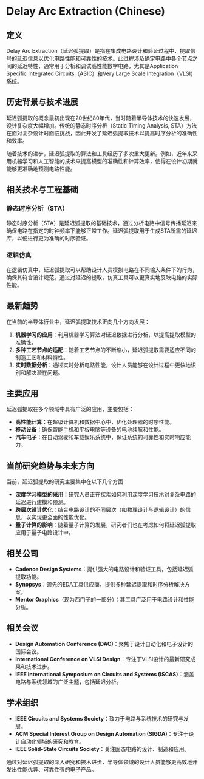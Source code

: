 # Delay Arc Extraction (Chinese)

## 定义

Delay Arc Extraction（延迟弧提取）是指在集成电路设计和验证过程中，提取信号的延迟信息以优化电路性能和可靠性的技术。此过程涉及确定电路中各个节点之间的延迟特性，通常用于分析和调试高性能数字电路，尤其是Application Specific Integrated Circuits（ASIC）和Very Large Scale Integration（VLSI）系统。

## 历史背景与技术进展

延迟弧提取的概念最初出现在20世纪80年代，当时随着半导体技术的快速发展，设计复杂度大幅增加。传统的静态时序分析（Static Timing Analysis, STA）方法在面对复杂设计时面临挑战，因此开发了延迟弧提取技术以提高时序分析的准确性和效率。

随着技术的进步，延迟弧提取的算法和工具经历了多次重大更新。例如，近年来采用机器学习和人工智能的技术来提高模型的准确性和计算效率，使得在设计初期就能够更准确地预测电路性能。

## 相关技术与工程基础

### 静态时序分析（STA）

静态时序分析（STA）是延迟弧提取的基础技术，通过分析电路中信号传播延迟来确保电路在指定的时钟频率下能够正常工作。延迟弧提取用于生成STA所需的延迟库，以便进行更为准确的时序验证。

### 逻辑仿真

在逻辑仿真中，延迟弧提取可以帮助设计人员模拟电路在不同输入条件下的行为，确保其符合设计规范。通过对延迟的提取，仿真工具可以更真实地反映电路的实际性能。

## 最新趋势

在当前的半导体行业中，延迟弧提取技术正向几个方向发展：

1. **机器学习的应用**：利用机器学习算法对延迟数据进行分析，以提高提取模型的准确性。
2. **多种工艺节点的适配**：随着工艺节点的不断缩小，延迟弧提取需要适应不同的制造工艺和材料特性。
3. **实时数据分析**：通过实时分析电路性能，设计人员能够在设计过程中更快地识别和解决潜在问题。

## 主要应用

延迟弧提取在多个领域中具有广泛的应用，主要包括：

- **高性能计算**：在超级计算机和数据中心中，优化处理器的时序性能。
- **移动设备**：确保智能手机和平板电脑等设备的电池续航和性能。
- **汽车电子**：在自动驾驶和车载娱乐系统中，保证系统的可靠性和实时响应能力。

## 当前研究趋势与未来方向

当前，延迟弧提取的研究主要集中在以下几个方面：

- **深度学习模型的采用**：研究人员正在探索如何利用深度学习技术对复杂电路的延迟进行建模和预测。
- **跨层次设计优化**：结合电路设计的不同层次（如物理设计与逻辑设计）的信息，以实现更全面的性能优化。
- **量子计算的影响**：随着量子计算的发展，研究者们也在考虑如何将延迟弧提取应用于量子电路设计中。

## 相关公司

- **Cadence Design Systems**：提供强大的电路设计和验证工具，包括延迟弧提取功能。
- **Synopsys**：领先的EDA工具供应商，提供多种延迟提取和时序分析解决方案。
- **Mentor Graphics**（现为西门子的一部分）：其工具广泛用于电路设计和性能分析。

## 相关会议

- **Design Automation Conference (DAC)**：聚焦于设计自动化和电子设计的国际会议。
- **International Conference on VLSI Design**：专注于VLSI设计的最新研究成果和技术进步。
- **IEEE International Symposium on Circuits and Systems (ISCAS)**：涵盖电路与系统领域的广泛主题，包括延迟分析。

## 学术组织

- **IEEE Circuits and Systems Society**：致力于电路与系统技术的研究与发展。
- **ACM Special Interest Group on Design Automation (SIGDA)**：专注于设计自动化领域的研究和教育。
- **IEEE Solid-State Circuits Society**：关注固态电路的设计、制造和应用。

通过对延迟弧提取的深入研究和技术进步，半导体领域的设计人员能够更高效地开发出性能优异、可靠性强的电子产品。